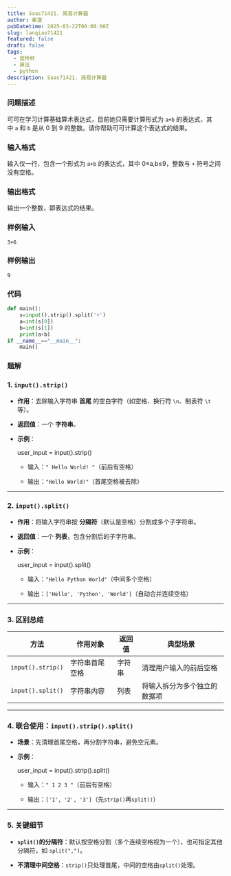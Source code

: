 ```yaml
---
title: Saas71421. 简易计算器
author: 萑澈
pubDatetime: 2025-03-22T00:00:00Z
slug: lanqiao71421
featured: false
draft: false
tags:
  - 蓝桥杯
  - 算法
  - python
description: Saas71421. 简易计算器
---
```

### 问题描述

可可在学习计算基础算术表达式，目前她只需要计算形式为 `a+b` 的表达式，其中 `a` 和 `b` 是从 0 到 9 的整数。请你帮助可可计算这个表达式的结果。
### 输入格式

输入仅一行，包含一个形式为 `a+b` 的表达式，其中 0≤a,b≤9，整数与 `+` 符号之间没有空格。
### 输出格式

输出一个整数，即表达式的结果。

### 样例输入

```
3+6
```
### 样例输出

```
9
```
### 代码
```python
def main():
    s=input().strip().split('+')
    a=int(s[0])
    b=int(s[1])
    print(a+b)
if __name__=="__main__":
    main()
```
### 题解
### **1. `input().strip()`**

- **作用**：去除输入字符串 **首尾** 的空白字符（如空格、换行符 `\n`、制表符 `\t` 等）。
    
- **返回值**：一个 **字符串**。
    
- **示例**：
    
    user_input = input().strip()
    
    - 输入：`" Hello World! "`（前后有空格）
        
    - 输出：`"Hello World!"`（首尾空格被去除）
---

### **2. `input().split()`**

- **作用**：将输入字符串按 **分隔符**（默认是空格）分割成多个子字符串。
    
- **返回值**：一个 **列表**，包含分割后的子字符串。
    
- **示例**：
    
    user_input = input().split()
    
    - 输入：`"Hello Python World"`（中间多个空格）
        
    - 输出：`['Hello', 'Python', 'World']`（自动合并连续空格）
---

### **3. 区别总结**

|**方法**|作用对象|返回值|典型场景|
|---|---|---|---|
|`input().strip()`|字符串首尾空格|字符串|清理用户输入的前后空格|
|`input().split()`|字符串内容|列表|将输入拆分为多个独立的数据项|

---

### **4. 联合使用：`input().strip().split()`**

- **场景**：先清理首尾空格，再分割字符串，避免空元素。
    
- **示例**：
    
    user_input = input().strip().split()
    
    - 输入：`" 1 2 3 "`（前后有空格）
        
    - 输出：`['1', '2', '3']`（先`strip()`再`split()`）

---

### **5. 关键细节**

- **`split()`的分隔符**：默认按空格分割（多个连续空格视为一个），也可指定其他分隔符，如 `split(",")`。
    
- **不清理中间空格**：`strip()`只处理首尾，中间的空格由`split()`处理。